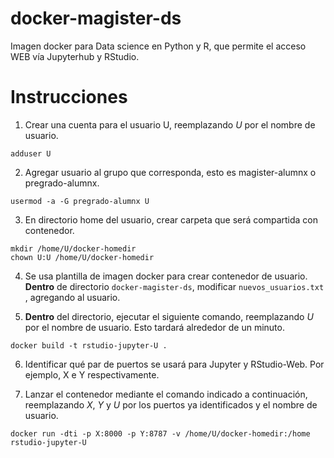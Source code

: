 # docker-magister-ds
Imagen docker para Data science en Python y R, que permite el acceso WEB vía  Jupyterhub y RStudio.

# Instrucciones

1. Crear una cuenta para el usuario U, reemplazando *U* por el nombre de usuario.

```adduser U```

2. Agregar usuario al grupo que corresponda, esto es  magister-alumnx o pregrado-alumnx. 

```
usermod -a -G pregrado-alumnx U
```

3. En directorio home del usuario, crear carpeta que será compartida con contenedor. 

```
mkdir /home/U/docker-homedir
chown U:U /home/U/docker-homedir
```  

4. Se usa plantilla de imagen docker para crear contenedor de usuario. **Dentro** de directorio `docker-magister-ds`, modificar `nuevos_usuarios.txt` , agregando al usuario.

5. **Dentro** del directorio, ejecutar el siguiente comando, reemplazando *U* por el nombre de usuario. Esto tardará alrededor de un minuto.

```
docker build -t rstudio-jupyter-U .
```

6. Identificar qué par de puertos se usará para Jupyter y RStudio-Web. Por ejemplo, X e Y respectivamente. 

7. Lanzar el contenedor mediante el comando indicado a continuación, reemplazando *X*, *Y* y *U* por los puertos ya identificados y el nombre de usuario.

```
docker run -dti -p X:8000 -p Y:8787 -v /home/U/docker-homedir:/home rstudio-jupyter-U
```





